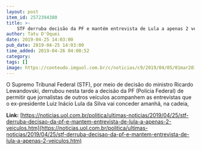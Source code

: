 ```yaml
---
layout: post
item_id: 2572394380
title: >-
    STF derruba decisão da PF e mantém entrevista de Lula a apenas 2 veículos
author: Tatu D'Oquei
date: 2019-04-25 14:03:00
pub_date: 2019-04-25 14:03:00
time_added: 2019-04-26 04:00:52
category: 
tags: []
image: https://conteudo.imguol.com.br/c/noticias/c9/2019/04/05/01mar2018---o-ex-presidente-lula-durante-entrevista-a-afp-em-sao-paulo-1554468211267_v2_615x300.jpg
---
```


O Supremo Tribunal Federal (STF), por meio de decisão do ministro Ricardo Lewandovski, derrubou nesta tarde a decisão da PF (Polícia Federal) de permitir que jornalistas de outros veículos acompanhem as entrevistas que o ex-presidente Luiz Inácio Lula da Silva vai conceder amanhã, na cadeia, 

**Link:** [https://noticias.uol.com.br/politica/ultimas-noticias/2019/04/25/stf-derruba-decisao-da-pf-e-mantem-entrevista-de-lula-a-apenas-2-veiculos.htm](https://noticias.uol.com.br/politica/ultimas-noticias/2019/04/25/stf-derruba-decisao-da-pf-e-mantem-entrevista-de-lula-a-apenas-2-veiculos.htm)

